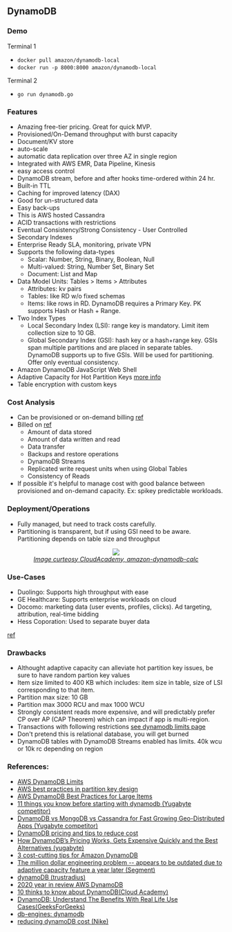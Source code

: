 ## DynamoDB

### Demo

Terminal 1

* `docker pull amazon/dynamodb-local`
* `docker run -p 8000:8000 amazon/dynamodb-local`

Terminal 2 

* `go run dynamodb.go`

### Features

* Amazing free-tier pricing. Great for quick MVP.
* Provisioned/On-Demand throughput with burst capacity
* Document/KV store
* auto-scale
* automatic data replication over three AZ in single region
* Integrated with AWS EMR, Data Pipeline, Kinesis
* easy access control
* DynamoDB stream, before and after hooks time-ordered within 24 hr.
* Built-in TTL
* Caching for improved latency (DAX)
* Good for un-structured data
* Easy back-ups
* This is AWS hosted Cassandra
* ACID transactions with restrictions
* Eventual Consistency/Strong Consistency - User Controlled
* Secondary Indexes
* Enterprise Ready SLA, monitoring, private VPN
* Supports the following data-types
  * Scalar: Number, String, Binary, Boolean, Null
  * Multi-valued: String, Number Set, Binary Set
  * Document: List and Map
* Data Model Units: Tables > Items > Attributes
  * Attributes: kv pairs
  * Tables: like RD w/o fixed schemas
  * Items: like rows in RD. DynamoDB requires a Primary Key. PK supports Hash or Hash + Range.
* Two Index Types
  * Local Secondary Index (LSI): range key is mandatory. Limit item collection size to 10 GB.
  * Global Secondary Index (GSI): hash key or a hash+range key. GSIs span multiple partitions and are placed in separate tables. DynamoDB supports up to five GSIs. Will be used for partitioning. Offer only eventual consistency.
* Amazon DynamoDB JavaScript Web Shell
* Adaptive Capacity for Hot Partition Keys [more info](https://docs.aws.amazon.com/amazondynamodb/latest/developerguide/bp-partition-key-design.html#bp-partition-key-partitions-adaptive)
* Table encryption with custom keys

### Cost Analysis
 * Can be provisioned or on-demand billing [ref](https://dynobase.dev/dynamodb-pricing-calculator/)
 * Billed on [ref](https://dynobase.dev/dynamodb-pricing-calculator/)
    * Amount of data stored
    * Amount of data written and read
    * Data transfer
    * Backups and restore operations
    * DynamoDB Streams
    * Replicated write request units when using Global Tables
    * Consistency of Reads
* If possible it's helpful to manage cost with good balance between provisioned and on-demand capacity. Ex: spikey predictable workloads.
### Deployment/Operations

* Fully managed, but need to track costs carefully.
* Partitioning is transparent, but if using GSI need to be aware. Partitioning depends on table size and throughput

<p align="center">
  <img src="https://cloudacademy.com/wp-content/uploads/2015/11/amazon-dynamodb-cacl.png">
  <br/>
  <i><a href=https://cloudacademy.com/wp-content/uploads/2015/11/amazon-dynamodb-cacl.png>Image curteosy CloudAcademy, amazon-dynamodb-calc</a></i>
</p>

### Use-Cases

* Duolingo: Supports high throughput with ease
* GE Healthcare: Supports enterprise workloads on cloud
* Docomo: marketing data (user events, profiles, clicks). Ad targeting, attribution, real-time bidding
* Hess Coporation: Used to separate buyer data

[ref](https://www.geeksforgeeks.org/dynamodb-understand-the-benefits-with-real-life-use-cases/)

### Drawbacks

* Althought adaptive capacity can alleviate hot partition key issues, be sure to have random partion key values
* Item size limited to 400 KB which includes: item size in table, size of LSI corresponding to that item.
* Partition max size: 10 GB
* Partition max 3000 RCU and max 1000 WCU
* Strongly consistent reads more expensive, and will predictably prefer CP over AP (CAP Theorem) which can impact if app is multi-region.
* Transactions with following restrictions [see dynamodb limits page](https://docs.aws.amazon.com/amazondynamodb/latest/developerguide/Limits.html)
* Don't pretend this is relational database, you will get burned
* DynamoDB tables with DynamoDB Streams enabled has limits. 40k wcu or 10k rc depending on region
### References:

* [AWS DynamoDB Limits](https://docs.aws.amazon.com/amazondynamodb/latest/developerguide/Limits.html)
* [AWS best practices in partition key design](https://docs.aws.amazon.com/amazondynamodb/latest/developerguide/bp-partition-key-design.html#bp-partition-key-partitions-adaptive)
* [AWS DynamoDB Best Practices for Large Items](https://docs.aws.amazon.com/amazondynamodb/latest/developerguide/bp-use-s3-too.html)
* [11 things you know before starting with dynamodb (Yugabyte competitor)](https://blog.yugabyte.com/11-things-you-wish-you-knew-before-starting-with-dynamodb)
* [DynamoDB vs MongoDB vs Cassandra for Fast Growing Geo-Distributed Apps (Yugabyte competitor)](https://blog.yugabyte.com/dynamodb-vs-mongodb-vs-cassandra-for-fast-growing-geo-distributed-apps)
* [DynamoDB pricing and tips to reduce cost](https://dynobase.dev/dynamodb-pricing-calculator/)
* [How DynamoDB’s Pricing Works, Gets Expensive Quickly and the Best Alternatives
(yugabyte)](https://blog.yugabyte.com/dynamodb-pricing-calculator-expensive-vs-alternatives/)
* [3 cost-cutting tips for Amazon DynamoDB
](https://rockset.com/blog/3-cost-cutting-tips-for-amazon-dynamodb/)
* [The million dollar engineering problem -- appears to be outdated due to adaptive capacity feature a year later (Segment)](https://segment.com/blog/the-million-dollar-eng-problem/)
* [dynamoDB (trustradius)](https://www.trustradius.com/products/amazon-dynamodb/reviews?qs=pros-and-cons)
* [2020 year in review AWS DynamoDB](https://aws.amazon.com/blogs/database/2020-the-year-in-review-for-amazon-dynamodb/)
* [10 thinks to know about DynamoDB(Cloud Academy)](https://cloudacademy.com/blog/amazon-dynamodb-ten-things/)
* [DynamoDB: Understand The Benefits With Real Life Use Cases(GeeksForGeeks)](https://www.geeksforgeeks.org/dynamodb-understand-the-benefits-with-real-life-use-cases/)
* [db-engines: dynamodb](https://db-engines.com/en/system/Amazon+DynamoDB)
* [reducing dynamoDB cost (Nike)](https://medium.com/nikeengineering/reducing-dynamodb-costs-in-aws-5047cbf726c9)
